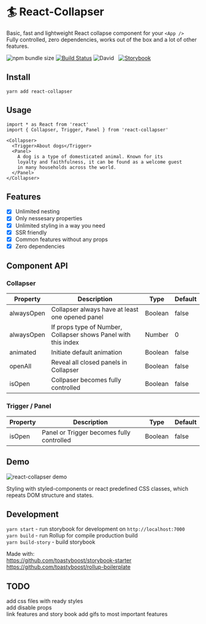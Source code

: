 # 🏄‍ React-Collapser

Basic, fast and lightweight React collapse component for your `<App />`  
Fully controlled, zero dependencies, works out of the box and a lot of other features.

![npm bundle size](https://img.shields.io/bundlephobia/min/react-collapser?color=success&label=minified) [![Build Status](https://travis-ci.org/toastyboost/react-collapser.svg?branch=master)](https://travis-ci.org/toastyboost/react-collapser) ![David](https://img.shields.io/david/toastyboost/react-collapser?label=dependencies) &nbsp; [![Storybook](https://cdn.jsdelivr.net/gh/storybookjs/brand@master/badge/badge-storybook.svg)](https://toastyboost.github.io/react-collapser)

## Install

```
yarn add react-collapser
```

## Usage

```
import * as React from 'react'
import { Collapser, Trigger, Panel } from 'react-collapser'

<Collapser>
  <Trigger>About dogs</Trigger>
  <Panel>
    A dog is a type of domesticated animal. Known for its
    loyalty and faithfulness, it can be found as a welcome guest
    in many households across the world.
  </Panel>
</Collapser>
```

## Features

- [x] Unlimited nesting
- [x] Only nessesary properties
- [x] Unlimited styling in a way you need
- [x] SSR friendly
- [x] Common features without any props
- [x] Zero dependencies

## Component API

### Collapser

| Property   | Description                                                    | Type    | Default |
| ---------- | -------------------------------------------------------------- | ------- | ------- |
| alwaysOpen | Collapser always have at least one opened panel                | Boolean | false   |
| alwaysOpen | If props type of Number, Collapser shows Panel with this index | Number  | 0       |
| animated   | Initiate default animation                                     | Boolean | false   |
| openAll    | Reveal all closed panels in Collapser                          | Boolean | false   |
| isOpen     | Collpaser becomes fully controlled                             | Boolean | false   |

### Trigger / Panel

| Property | Description                               | Type    | Default |
| -------- | ----------------------------------------- | ------- | ------- |
| isOpen   | Panel or Trigger becomes fully controlled | Boolean | false   |

## Demo

![react-collapser demo](https://toastyboost.github.io/upload/react-collapser-demo.gif)

Styling with styled-components or react predefined CSS classes, which repeats DOM structure and states.

## Development

`yarn start` - run storybook for development on `http://localhost:7000`  
`yarn build` - run Rollup for compile production build  
`yarn build-story` - build storybook

Made with:  
https://github.com/toastyboost/storybook-starter  
https://github.com/toastyboost/rollup-boilerplate

## TODO

add css files with ready styles  
add disable props  
link features and story book
add gifs to most important features
